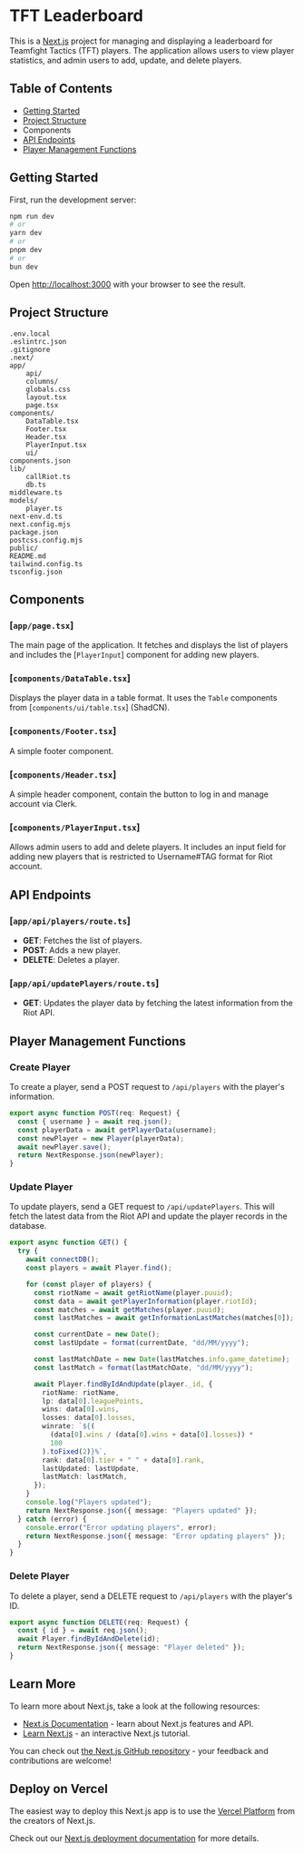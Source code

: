 # TFT Leaderboard

This is a [Next.js](https://nextjs.org/) project for managing and displaying a leaderboard for Teamfight Tactics (TFT) players. The application allows users to view player statistics, and admin users to add, update, and delete players.

## Table of Contents

- [Getting Started](#getting-started)
- [Project Structure](#project-structure)
- Components
- [API Endpoints](#api-endpoints)
- [Player Management Functions](#player-management-functions)

## Getting Started

First, run the development server:

```bash
npm run dev
# or
yarn dev
# or
pnpm dev
# or
bun dev
```

Open [http://localhost:3000](http://localhost:3000) with your browser to see the result.

## Project Structure

```
.env.local
.eslintrc.json
.gitignore
.next/
app/
	api/
	columns/
	globals.css
	layout.tsx
	page.tsx
components/
	DataTable.tsx
	Footer.tsx
	Header.tsx
	PlayerInput.tsx
	ui/
components.json
lib/
	callRiot.ts
	db.ts
middleware.ts
models/
	player.ts
next-env.d.ts
next.config.mjs
package.json
postcss.config.mjs
public/
README.md
tailwind.config.ts
tsconfig.json
```

## Components

### [`app/page.tsx`]

The main page of the application. It fetches and displays the list of players and includes the [`PlayerInput`] component for adding new players.

### [`components/DataTable.tsx`]

Displays the player data in a table format. It uses the `Table` components from [`components/ui/table.tsx`] (ShadCN).

### [`components/Footer.tsx`]

A simple footer component.

### [`components/Header.tsx`]

A simple header component, contain the button to log in and manage account via Clerk.

### [`components/PlayerInput.tsx`]

Allows admin users to add and delete players. It includes an input field for adding new players that is restricted to Username#TAG format for Riot account.

## API Endpoints

### [`app/api/players/route.ts`]

- **GET**: Fetches the list of players.
- **POST**: Adds a new player.
- **DELETE**: Deletes a player.

### [`app/api/updatePlayers/route.ts`]

- **GET**: Updates the player data by fetching the latest information from the Riot API.

## Player Management Functions

### Create Player

To create a player, send a POST request to `/api/players` with the player's information.

```ts
export async function POST(req: Request) {
  const { username } = await req.json();
  const playerData = await getPlayerData(username);
  const newPlayer = new Player(playerData);
  await newPlayer.save();
  return NextResponse.json(newPlayer);
}
```

### Update Player

To update players, send a GET request to `/api/updatePlayers`. This will fetch the latest data from the Riot API and update the player records in the database.

```ts
export async function GET() {
  try {
    await connectDB();
    const players = await Player.find();

    for (const player of players) {
      const riotName = await getRiotName(player.puuid);
      const data = await getPlayerInformation(player.riotId);
      const matches = await getMatches(player.puuid);
      const lastMatches = await getInformationLastMatches(matches[0]);

      const currentDate = new Date();
      const lastUpdate = format(currentDate, "dd/MM/yyyy");

      const lastMatchDate = new Date(lastMatches.info.game_datetime);
      const lastMatch = format(lastMatchDate, "dd/MM/yyyy");

      await Player.findByIdAndUpdate(player._id, {
        riotName: riotName,
        lp: data[0].leaguePoints,
        wins: data[0].wins,
        losses: data[0].losses,
        winrate: `${(
          (data[0].wins / (data[0].wins + data[0].losses)) *
          100
        ).toFixed(2)}%`,
        rank: data[0].tier + " " + data[0].rank,
        lastUpdated: lastUpdate,
        lastMatch: lastMatch,
      });
    }
    console.log("Players updated");
    return NextResponse.json({ message: "Players updated" });
  } catch (error) {
    console.error("Error updating players", error);
    return NextResponse.json({ message: "Error updating players" });
  }
}
```

### Delete Player

To delete a player, send a DELETE request to `/api/players` with the player's ID.

```ts
export async function DELETE(req: Request) {
  const { id } = await req.json();
  await Player.findByIdAndDelete(id);
  return NextResponse.json({ message: "Player deleted" });
}
```

## Learn More

To learn more about Next.js, take a look at the following resources:

- [Next.js Documentation](https://nextjs.org/docs) - learn about Next.js features and API.
- [Learn Next.js](https://nextjs.org/learn) - an interactive Next.js tutorial.

You can check out [the Next.js GitHub repository](https://github.com/vercel/next.js/) - your feedback and contributions are welcome!

## Deploy on Vercel

The easiest way to deploy this Next.js app is to use the [Vercel Platform](https://vercel.com/new?utm_medium=default-template&filter=next.js&utm_source=create-next-app&utm_campaign=create-next-app-readme) from the creators of Next.js.

Check out our [Next.js deployment documentation](https://nextjs.org/docs/deployment) for more details.